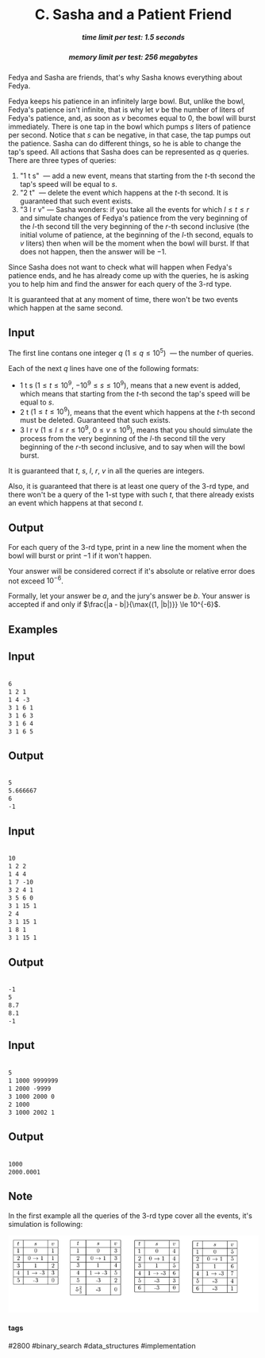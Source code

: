 <h1 style='text-align: center;'> C. Sasha and a Patient Friend</h1>

<h5 style='text-align: center;'>time limit per test: 1.5 seconds</h5>
<h5 style='text-align: center;'>memory limit per test: 256 megabytes</h5>

Fedya and Sasha are friends, that's why Sasha knows everything about Fedya.

Fedya keeps his patience in an infinitely large bowl. But, unlike the bowl, Fedya's patience isn't infinite, that is why let $v$ be the number of liters of Fedya's patience, and, as soon as $v$ becomes equal to $0$, the bowl will burst immediately. There is one tap in the bowl which pumps $s$ liters of patience per second. Notice that $s$ can be negative, in that case, the tap pumps out the patience. Sasha can do different things, so he is able to change the tap's speed. All actions that Sasha does can be represented as $q$ queries. There are three types of queries:

1. "1 t s"  — add a new event, means that starting from the $t$-th second the tap's speed will be equal to $s$.
2. "2 t"  — delete the event which happens at the $t$-th second. It is guaranteed that such event exists.
3. "3 l r v" — Sasha wonders: if you take all the events for which $l \le t \le r$ and simulate changes of Fedya's patience from the very beginning of the $l$-th second till the very beginning of the $r$-th second inclusive (the initial volume of patience, at the beginning of the $l$-th second, equals to $v$ liters) then when will be the moment when the bowl will burst. If that does not happen, then the answer will be $-1$.

Since Sasha does not want to check what will happen when Fedya's patience ends, and he has already come up with the queries, he is asking you to help him and find the answer for each query of the $3$-rd type.

It is guaranteed that at any moment of time, there won't be two events which happen at the same second.

## Input

The first line contans one integer $q$ ($1 \le q \le 10^5$)  — the number of queries.

Each of the next $q$ lines have one of the following formats:

* 1 t s ($1 \le t \le 10^9$, $-10^9 \le s \le 10^9$), means that a new event is added, which means that starting from the $t$-th second the tap's speed will be equal to $s$.
* 2 t ($1 \le t \le 10^9$), means that the event which happens at the $t$-th second must be deleted. Guaranteed that such exists.
* 3 l r v ($1 \le l \le r \le 10^9$, $0 \le v \le 10^9$), means that you should simulate the process from the very beginning of the $l$-th second till the very beginning of the $r$-th second inclusive, and to say when will the bowl burst.

It is guaranteed that $t$, $s$, $l$, $r$, $v$ in all the queries are integers.

Also, it is guaranteed that there is at least one query of the $3$-rd type, and there won't be a query of the $1$-st type with such $t$, that there already exists an event which happens at that second $t$.

## Output

For each query of the $3$-rd type, print in a new line the moment when the bowl will burst or print $-1$ if it won't happen.

Your answer will be considered correct if it's absolute or relative error does not exceed $10^{-6}$.

Formally, let your answer be $a$, and the jury's answer be $b$. Your answer is accepted if and only if $\frac{|a - b|}{\max{(1, |b|)}} \le 10^{-6}$.

## Examples

## Input


```

6
1 2 1
1 4 -3
3 1 6 1
3 1 6 3
3 1 6 4
3 1 6 5

```
## Output


```

5
5.666667
6
-1

```
## Input


```

10
1 2 2
1 4 4
1 7 -10
3 2 4 1
3 5 6 0
3 1 15 1
2 4
3 1 15 1
1 8 1
3 1 15 1

```
## Output


```

-1
5
8.7
8.1
-1

```
## Input


```

5
1 1000 9999999
1 2000 -9999
3 1000 2000 0
2 1000
3 1000 2002 1

```
## Output


```

1000
2000.0001

```
## Note

In the first example all the queries of the $3$-rd type cover all the events, it's simulation is following:

![](images/f388696f3778cced2285fcbb63fc871642898d25.png)



#### tags 

#2800 #binary_search #data_structures #implementation 